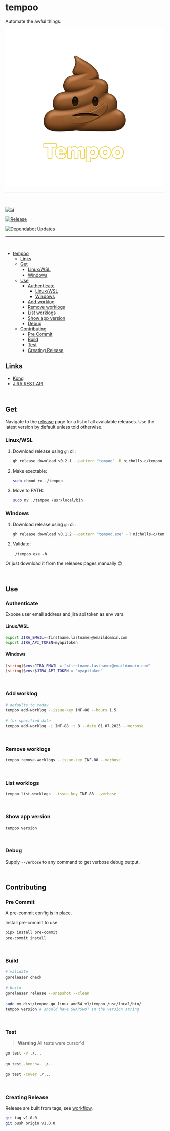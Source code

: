 # tempoo

Automate the awful things.

![Tempoo](./docs/images/tempoo.png)

---

<br>

[![ci](https://github.com/nicholls-c/tempoo/actions/workflows/ci.yml/badge.svg?branch=main)](https://github.com/nicholls-c/tempoo/actions/workflows/ci.yml)

[![Release](https://img.shields.io/github/v/release/nicholls-c/tempoo)](https://github.com/nicholls-c/tempoo/releases/latest)

[![Dependabot Updates](https://github.com/nicholls-c/tempoo/actions/workflows/dependabot/dependabot-updates/badge.svg)](https://github.com/nicholls-c/tempoo/actions/workflows/dependabot/dependabot-updates)

---

<br>

- [tempoo](#tempoo)
  - [Links](#links)
  - [Get](#get)
    - [Linux/WSL](#linuxwsl)
    - [Windows](#windows)
  - [Use](#use)
    - [Authenticate](#authenticate)
      - [Linux/WSL](#linuxwsl-1)
      - [Windows](#windows-1)
    - [Add worklog](#add-worklog)
    - [Remove worklogs](#remove-worklogs)
    - [List worklogs](#list-worklogs)
    - [Show app version](#show-app-version)
    - [Debug](#debug)
  - [Contributing](#contributing)
    - [Pre Commit](#pre-commit)
    - [Build](#build)
    - [Test](#test)
    - [Creating Release](#creating-release)


## Links

- [Kong](https://github.com/alecthomas/kong)
- [JIRA REST API](https://developer.atlassian.com/cloud/jira/platform/rest/v3/intro/)

<br>

## Get

Navigate to the [release](https://github.com/nicholls-c/tempoo/releases) page for a list of all avaialable releases. Use the latest version by default unless told otherwise.

### Linux/WSL

1. Download release using `gh` cli:
   ```sh
   gh release download v0.2.1 --pattern "tempoo" -R nicholls-c/tempoo --clobber
   ```
2. Make exectable:
   ```sh
   sudo chmod +x ./tempoo
   ```
3. Move to PATH:
   ```sh
   sudo mv ./tempoo /usr/local/bin
   ```

### Windows

1. Download release using `gh` cli:
   ```sh
   gh release download v0.1.2 --pattern "tempoo.exe" -R nicholls-c/tempoo --clobber
   ```
2. Validate:
   ```pwsh
   ./tempoo.exe -h
   ```

Or just download it from the releases pages manually :blush:

<br>

## Use

### Authenticate

Expose user email address and jira api token as env vars.

#### Linux/WSL

```sh
export JIRA_EMAIL=<firstname.lastname>@emaildomain.com
export JIRA_API_TOKEN=myapitoken
```

#### Windows

```powershell
[string]$env:JIRA_EMAIL = "<firstname.lastname>@emaildomain.com"
[string]$env:$JIRA_API_TOKEN = "myapitoken"
```

<br>

### Add worklog

```sh
# defaults to today
tempoo add-worklog --issue-key INF-88 --hours 1.5

# for specified date
tempoo add-worklog -i INF-88 -t 8 --date 01.07.2025 --verbose
```

<br>

### Remove worklogs

```sh
tempoo remove-worklogs --issue-key INF-88 --verbose
```

<br>

### List worklogs

```sh
tempoo list-worklogs --issue-key INF-88 --verbose
```

<br>

### Show app version

```sh
tempoo version
```

<br>

### Debug

Supply `--verbose` to any command to get verbose debug output.

<br>

## Contributing

### Pre Commit

A pre-commit config is in place.

Install pre-commit to use.

```sh
pipx install pre-commit
pre-commit install
```

<br>

### Build

```sh
# validate
goreleaser check

# build
goreleaser release --snapshot --clean

sudo mv dist/tempoo-go_linux_amd64_v1/tempoo /usr/local/bin/
tempoo version # should have SNAPSHOT in the version string
```

<br>

### Test

> **Warning**
> All tests were cursor'd

```sh
go test -v ./...

go test -bench=. ./...

go test -cover ./...
```

<br>

### Creating Release

Release are built from tags, see [workflow](./.github/workflows/ci.yml).

```sh
git tag v1.0.0
git push origin v1.0.0
```
